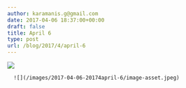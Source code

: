 ```yaml
---
author: karamanis.g@gmail.com
date: 2017-04-06 18:37:00+00:00
draft: false
title: April 6
type: post
url: /blog/2017/4/april-6
---
```


![](/images/2017-04-06-20174april-6/image-asset.jpeg)

  


  
      ![](/images/2017-04-06-20174april-6/image-asset.jpeg)

